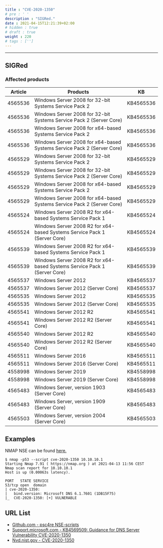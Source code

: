 ```yaml
---
title : "CVE-2020-1350"
# pre : ' '
description : "SIGRed."
date : 2021-04-15T12:21:39+02:00
# hidden : true
# draft : true
weight : 220
# tags : ['']
---
```


---

## SIGRed

### Affected products

| Article | Products | KB |
|---------|----------|----|
4565536 | Windows Server 2008 for 32-bit Systems Service Pack 2  | KB4565536
4565536 | Windows Server 2008 for 32-bit Systems Service Pack 2 (Server Core) | KB4565536
4565536 | Windows Server 2008 for x64-based Systems Service Pack 2 | KB4565536
4565536 | Windows Server 2008 for x64-based Systems Service Pack 2 (Server Core) | KB4565536
4565529 | Windows Server 2008 for 32-bit Systems Service Pack 2 | KB4565529
4565529 | Windows Server 2008 for 32-bit Systems Service Pack 2 (Server Core) | KB4565529
4565529 | Windows Server 2008 for x64-based Systems Service Pack 2 | KB4565529
4565529 | Windows Server 2008 for x64-based Systems Service Pack 2 (Server Core) | KB4565529
4565524 | Windows Server 2008 R2 for x64-based Systems Service Pack 1 | KB4565524
4565524 | Windows Server 2008 R2 for x64-based Systems Service Pack 1 (Server Core) | KB4565524
4565539 | Windows Server 2008 R2 for x64-based Systems Service Pack 1 | KB4565539
4565539 | Windows Server 2008 R2 for x64-based Systems Service Pack 1 (Server Core) | KB4565539
4565537 | Windows Server 2012 | KB4565537
4565537 | Windows Server 2012 (Server Core) | KB4565537
4565535 | Windows Server 2012 | KB4565535
4565535 | Windows Server 2012 (Server Core) | KB4565535
4565541 | Windows Server 2012 R2 | KB4565541
4565541 | Windows Server 2012 R2 (Server Core) | KB4565541
4565540 | Windows Server 2012 R2 | KB4565540
4565540 | Windows Server 2012 R2 (Server Core) | KB4565540
4565511 | Windows Server 2016 | KB4565511
4565511 | Windows Server 2016 (Server Core) | KB4565511
4558998 | Windows Server 2019 | KB4558998
4558998 | Windows Server 2019 (Server Core) | KB4558998
4565483 | Windows Server, version 1903 (Server Core) | KB4565483
4565483 | Windows Server, version 1909 (Server Core) | KB4565483
4565503 | Windows Server, version 2004 (Server Core) | KB4565503

## Examples

NMAP NSE can be found [here.](https://github.com/psc4re/NSE-scripts)

```plain
$ nmap -p53 --script cve-2020-1350 10.10.10.1
Starting Nmap 7.91 ( https://nmap.org ) at 2021-04-13 11:56 CEST
Nmap scan report for 10.10.10.1
Host is up (0.00063s latency).

PORT   STATE SERVICE
53/tcp open  domain
| cve-2020-1350: 
|   bind.version: Microsoft DNS 6.1.7601 (1DB15F75)
|_  CVE-2020-1350: [+] VULNERABLE
```

## URL List

- [Github.com - psc4re NSE-scripts](https://github.com/psc4re/NSE-scripts)
- [Support.microsoft.com - KB4569509: Guidance for DNS Server Vulnerability CVE-2020-1350](https://support.microsoft.com/en-us/topic/kb4569509-guidance-for-dns-server-vulnerability-cve-2020-1350-6bdf3ae7-1961-2d25-7244-cce61b056569)
- [Nvd.nist.gov - CVE-2020-1350](https://nvd.nist.gov/vuln/detail/CVE-2020-1350)
